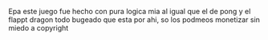 Epa este juego fue hecho con pura logica mia al igual que el de pong y el flappt dragon todo bugeado que esta por ahi, so los podmeos monetizar sin miedo a copyright
